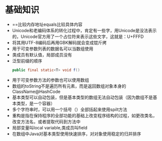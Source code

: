 # 基础知识
- ==比较内存地址equals比较具体内容
- Unicode和老编码体系的转化过程中，肯定有一些字，用Unicode是没法表示的，Unicode官方用了一个占位符来表示这些文字，这就是：U+FFFD
- 将其用UTF-8编码后再用GBK解码就会变成锟斤拷
- 用于可变参数列表的数据名可以当数组使用
- 类成员有默认值，局部成员没有
- 泛型前缀的顺序
  ```java
  public final static<T> void f()
  ```
- 用于可变参数方法的参数也可以使用数组
- 数组的toString不是遍历所有元素，而是返回数组对象本身的ClassName@HashCode
- 基本类型可以自动包装，但是基本类型的数组无法自动包装（因为数组不是基本类型，是一个容器）
- 多个字符串时，可以用一个括号（）全部括起来使用spilt方法
- 重构是指在保持程序的全部功能的基础上改变程序结构的过程，如更改类名，改变方法名，或者提取代码到方法中
- 局部变量叫local variable,类成员叫field
- 在数组中Java对基本类型使用快速排序，对对象使用稳定的归并排序
